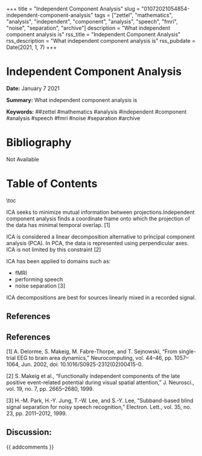 +++
title = "Independent Component Analysis"
slug = "01072021054854-independent-component-analysis"
tags = ["zettel", "mathematics", "analysis", "independent", "component", "analysis", "speech", "fmri", "noise", "separation", "archive"]
description = "What independent component analysis is"
rss_title = "Independent Component Analysis"
rss_description = "What independent component analysis is"
rss_pubdate = Date(2021, 1, 7)
+++



Independent Component Analysis
=========

**Date:** January 7 2021

**Summary:** What independent component analysis is

**Keywords:** ##zettel #mathematics #analysis #independent #component #analysis #speech #fmri #noise #separation #archive

Bibliography
==========

Not Available

Table of Contents
=========

\toc

ICA seeks to minimize mutual information between projections.Independent component analysis finds a coordinate frame onto which the projection of the data has minimal temporal overlap. [1]

ICA is considered a linear decomposition alternative to principal component analysis (PCA). In PCA, the data is represented using perpendicular axes. ICA is not limited by this constraint [2]

ICA has been applied to domains such as:

  * fMRI
  * performing speech
  * noise separation [3]

ICA decompositions are best for sources linearly mixed in a recorded signal.

## References

## References

[1] A. Delorme, S. Makeig, M. Fabre-Thorpe, and T. Sejnowski, “From single-trial EEG to brain area dynamics,” Neurocomputing, vol. 44–46, pp. 1057–1064, Jun. 2002, doi: 10.1016/S0925-2312(02)00415-0.

[2] S. Makeig et al., “Functionally independent components of the late positive event-related potential during visual spatial attention,” J. Neurosci., vol. 19, no. 7, pp. 2665–2680, 1999.

[3] H.-M. Park, H.-Y. Jung, T.-W. Lee, and S.-Y. Lee, “Subband-based blind signal separation for noisy speech recognition,” Electron. Lett., vol. 35, no. 23, pp. 2011–2012, 1999.
## Discussion: 

{{ addcomments }}
